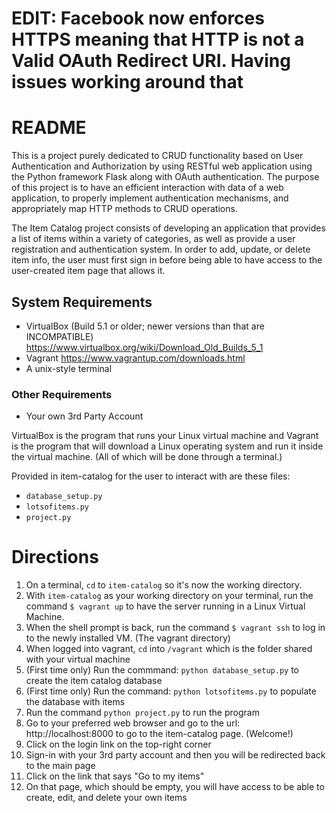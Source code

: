 # EDIT: Facebook now enforces HTTPS meaning that HTTP is not a Valid OAuth Redirect URI. Having issues working around that

# README
This is a project purely dedicated to CRUD functionality based on User Authentication and Authorization by using RESTful web application using the Python framework Flask along with OAuth authentication. The purpose of this project is to have an efficient interaction with data of a web application, to properly implement authentication mechanisms, and appropriately map HTTP methods to CRUD operations.

The Item Catalog project consists of developing an application that provides a list of items within a variety of categories, as well as provide a user registration and authentication system. In order to add, update, or delete item info, the user must first sign in before being able to have access to the user-created item page that allows it.

## System Requirements
* VirtualBox 
(Build 5.1 or older; newer versions than that are INCOMPATIBLE)
https://www.virtualbox.org/wiki/Download_Old_Builds_5_1
* Vagrant
https://www.vagrantup.com/downloads.html
* A unix-style terminal

### Other Requirements
* Your own 3rd Party Account

VirtualBox is the program that runs your Linux virtual machine and Vagrant is the program that will download a Linux operating system and run it inside the virtual machine. (All of which will be done through a terminal.)

Provided in item-catalog for the user to interact with are these files:
* `database_setup.py`
* `lotsofitems.py`
* `project.py`

# Directions
1. On a terminal, `cd` to `item-catalog` so it's now the working directory.
2. With `item-catalog` as your working directory on your terminal, run the command `$ vagrant up` to have the server running in a Linux Virtual Machine.
3. When the shell prompt is back, run the command `$ vagrant ssh` to log in to the newly installed VM. (The vagrant directory)
4. When logged into vagrant, `cd` into `/vagrant` which is the folder shared with your virtual machine
5. (First time only) Run the commmand: `python database_setup.py` to create the item catalog database
6. (First time only) Run the command: `python lotsofitems.py` to populate the database with items
7. Run the command `python project.py` to run the program 
8. Go to your preferred web browser and go to the url: http://localhost:8000 to go to the item-catalog page. (Welcome!)
9. Click on the login link on the top-right corner
10. Sign-in with your 3rd party account and then you will be redirected back to the main page
11. Click on the link that says "Go to my items"
12. On that page, which should be empty, you will have access to be able to create, edit, and delete your own items


